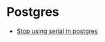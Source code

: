 # Postgres

- [Stop using serial in postgres](https://www.naiyerasif.com/post/2024/09/04/stop-using-serial-in-postgres/)
